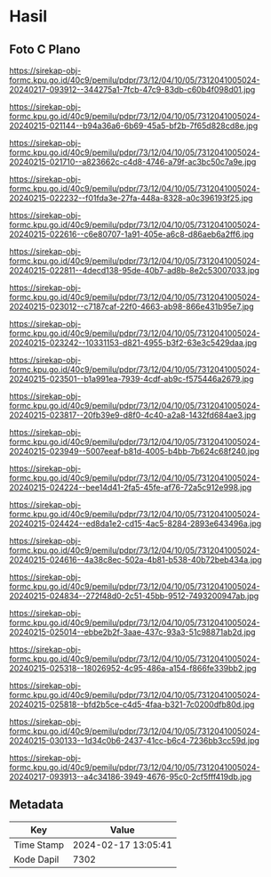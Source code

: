 # Hasil

## Foto C Plano

https://sirekap-obj-formc.kpu.go.id/40c9/pemilu/pdpr/73/12/04/10/05/7312041005024-20240217-093912--344275a1-7fcb-47c9-83db-c60b4f098d01.jpg

https://sirekap-obj-formc.kpu.go.id/40c9/pemilu/pdpr/73/12/04/10/05/7312041005024-20240215-021144--b94a36a6-6b69-45a5-bf2b-7f65d828cd8e.jpg

https://sirekap-obj-formc.kpu.go.id/40c9/pemilu/pdpr/73/12/04/10/05/7312041005024-20240215-021710--a823662c-c4d8-4746-a79f-ac3bc50c7a9e.jpg

https://sirekap-obj-formc.kpu.go.id/40c9/pemilu/pdpr/73/12/04/10/05/7312041005024-20240215-022232--f01fda3e-27fa-448a-8328-a0c396193f25.jpg

https://sirekap-obj-formc.kpu.go.id/40c9/pemilu/pdpr/73/12/04/10/05/7312041005024-20240215-022616--c6e80707-1a91-405e-a6c8-d86aeb6a2ff6.jpg

https://sirekap-obj-formc.kpu.go.id/40c9/pemilu/pdpr/73/12/04/10/05/7312041005024-20240215-022811--4decd138-95de-40b7-ad8b-8e2c53007033.jpg

https://sirekap-obj-formc.kpu.go.id/40c9/pemilu/pdpr/73/12/04/10/05/7312041005024-20240215-023012--c7187caf-22f0-4663-ab98-866e431b95e7.jpg

https://sirekap-obj-formc.kpu.go.id/40c9/pemilu/pdpr/73/12/04/10/05/7312041005024-20240215-023242--10331153-d821-4955-b3f2-63e3c5429daa.jpg

https://sirekap-obj-formc.kpu.go.id/40c9/pemilu/pdpr/73/12/04/10/05/7312041005024-20240215-023501--b1a991ea-7939-4cdf-ab9c-f575446a2679.jpg

https://sirekap-obj-formc.kpu.go.id/40c9/pemilu/pdpr/73/12/04/10/05/7312041005024-20240215-023817--20fb39e9-d8f0-4c40-a2a8-1432fd684ae3.jpg

https://sirekap-obj-formc.kpu.go.id/40c9/pemilu/pdpr/73/12/04/10/05/7312041005024-20240215-023949--5007eeaf-b81d-4005-b4bb-7b624c68f240.jpg

https://sirekap-obj-formc.kpu.go.id/40c9/pemilu/pdpr/73/12/04/10/05/7312041005024-20240215-024224--bee14d41-2fa5-45fe-af76-72a5c912e998.jpg

https://sirekap-obj-formc.kpu.go.id/40c9/pemilu/pdpr/73/12/04/10/05/7312041005024-20240215-024424--ed8da1e2-cd15-4ac5-8284-2893e643496a.jpg

https://sirekap-obj-formc.kpu.go.id/40c9/pemilu/pdpr/73/12/04/10/05/7312041005024-20240215-024616--4a38c8ec-502a-4b81-b538-40b72beb434a.jpg

https://sirekap-obj-formc.kpu.go.id/40c9/pemilu/pdpr/73/12/04/10/05/7312041005024-20240215-024834--272f48d0-2c51-45bb-9512-7493200947ab.jpg

https://sirekap-obj-formc.kpu.go.id/40c9/pemilu/pdpr/73/12/04/10/05/7312041005024-20240215-025014--ebbe2b2f-3aae-437c-93a3-51c98871ab2d.jpg

https://sirekap-obj-formc.kpu.go.id/40c9/pemilu/pdpr/73/12/04/10/05/7312041005024-20240215-025318--18026952-4c95-486a-a154-f866fe339bb2.jpg

https://sirekap-obj-formc.kpu.go.id/40c9/pemilu/pdpr/73/12/04/10/05/7312041005024-20240215-025818--bfd2b5ce-c4d5-4faa-b321-7c0200dfb80d.jpg

https://sirekap-obj-formc.kpu.go.id/40c9/pemilu/pdpr/73/12/04/10/05/7312041005024-20240215-030133--1d34c0b6-2437-41cc-b6c4-7236bb3cc59d.jpg

https://sirekap-obj-formc.kpu.go.id/40c9/pemilu/pdpr/73/12/04/10/05/7312041005024-20240217-093913--a4c34186-3949-4676-95c0-2cf5fff419db.jpg


## Metadata

| Key        | Value               |
| ---------- | ------------------- |
| Time Stamp | 2024-02-17 13:05:41 |
| Kode Dapil | 7302                |



